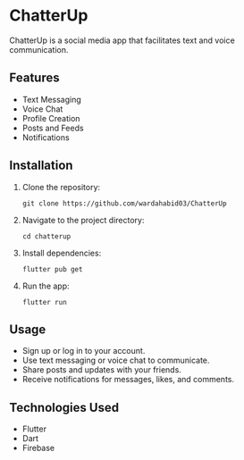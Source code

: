 # ChatterUp

ChatterUp is a social media app that facilitates text and voice communication.

## Features

- Text Messaging
- Voice Chat
- Profile Creation
- Posts and Feeds
- Notifications

## Installation

1. Clone the repository:
   ```
   git clone https://github.com/wardahabid03/ChatterUp
   ```

2. Navigate to the project directory:
   ```
   cd chatterup
   ```

3. Install dependencies:
   ```
   flutter pub get
   ```

4. Run the app:
   ```
   flutter run
   ```

## Usage

- Sign up or log in to your account.
- Use text messaging or voice chat to communicate.
- Share posts and updates with your friends.
- Receive notifications for messages, likes, and comments.

## Technologies Used

- Flutter
- Dart
- Firebase

